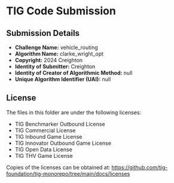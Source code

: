 # TIG Code Submission

## Submission Details

* **Challenge Name:** vehicle_routing
* **Algorithm Name:** clarke_wright_opt
* **Copyright:** 2024 Creighton
* **Identity of Submitter:** Creighton
* **Identity of Creator of Algorithmic Method:** null
* **Unique Algorithm Identifier (UAI):** null

## License

The files in this folder are under the following licenses:
* TIG Benchmarker Outbound License
* TIG Commercial License
* TIG Inbound Game License
* TIG Innovator Outbound Game License
* TIG Open Data License
* TIG THV Game License

Copies of the licenses can be obtained at:
https://github.com/tig-foundation/tig-monorepo/tree/main/docs/licenses